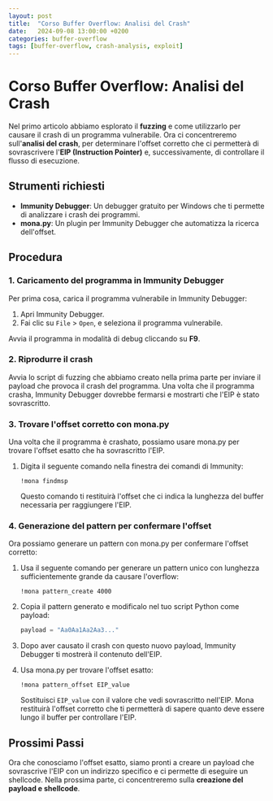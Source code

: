 ```yaml
---
layout: post
title:  "Corso Buffer Overflow: Analisi del Crash"
date:   2024-09-08 13:00:00 +0200
categories: buffer-overflow
tags: [buffer-overflow, crash-analysis, exploit]
---
```


# Corso Buffer Overflow: Analisi del Crash

Nel primo articolo abbiamo esplorato il **fuzzing** e come utilizzarlo per causare il crash di un programma vulnerabile. Ora ci concentreremo sull'**analisi del crash**, per determinare l'offset corretto che ci permetterà di sovrascrivere l'**EIP (Instruction Pointer)** e, successivamente, di controllare il flusso di esecuzione.

## Strumenti richiesti

- **Immunity Debugger**: Un debugger gratuito per Windows che ti permette di analizzare i crash dei programmi.
- **mona.py**: Un plugin per Immunity Debugger che automatizza la ricerca dell'offset.

## Procedura

### 1. Caricamento del programma in Immunity Debugger

Per prima cosa, carica il programma vulnerabile in Immunity Debugger:

1. Apri Immunity Debugger.
2. Fai clic su `File` > `Open`, e seleziona il programma vulnerabile.

Avvia il programma in modalità di debug cliccando su **F9**.

### 2. Riprodurre il crash

Avvia lo script di fuzzing che abbiamo creato nella prima parte per inviare il payload che provoca il crash del programma. Una volta che il programma crasha, Immunity Debugger dovrebbe fermarsi e mostrarti che l'EIP è stato sovrascritto.

### 3. Trovare l'offset corretto con mona.py

Una volta che il programma è crashato, possiamo usare mona.py per trovare l'offset esatto che ha sovrascritto l'EIP.

1. Digita il seguente comando nella finestra dei comandi di Immunity:

    ```
    !mona findmsp
    ```

   Questo comando ti restituirà l'offset che ci indica la lunghezza del buffer necessaria per raggiungere l'EIP.

### 4. Generazione del pattern per confermare l'offset

Ora possiamo generare un pattern con mona.py per confermare l'offset corretto:

1. Usa il seguente comando per generare un pattern unico con lunghezza sufficientemente grande da causare l'overflow:

    ```
    !mona pattern_create 4000
    ```

2. Copia il pattern generato e modificalo nel tuo script Python come payload:

    ```python
    payload = "Aa0Aa1Aa2Aa3..."
    ```

3. Dopo aver causato il crash con questo nuovo payload, Immunity Debugger ti mostrerà il contenuto dell'EIP.

4. Usa mona.py per trovare l'offset esatto:

    ```
    !mona pattern_offset EIP_value
    ```

   Sostituisci `EIP_value` con il valore che vedi sovrascritto nell'EIP. Mona restituirà l'offset corretto che ti permetterà di sapere quanto deve essere lungo il buffer per controllare l'EIP.

## Prossimi Passi

Ora che conosciamo l'offset esatto, siamo pronti a creare un payload che sovrascrive l'EIP con un indirizzo specifico e ci permette di eseguire un shellcode. Nella prossima parte, ci concentreremo sulla **creazione del payload e shellcode**.

